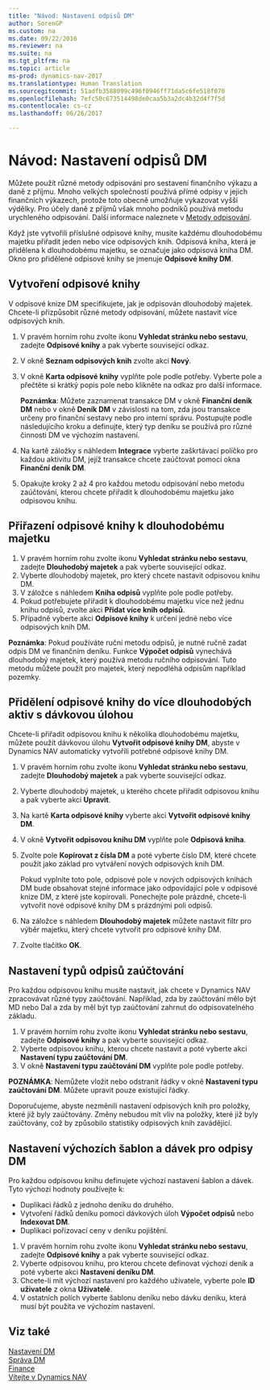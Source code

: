 ```yaml
---
title: "Návod: Nastavení odpisů DM"
author: SorenGP
ms.custom: na
ms.date: 09/22/2016
ms.reviewer: na
ms.suite: na
ms.tgt_pltfrm: na
ms.topic: article
ms-prod: dynamics-nav-2017
ms.translationtype: Human Translation
ms.sourcegitcommit: 51adfb3588099c496f0946ff71da5c6fe518f070
ms.openlocfilehash: 7efc50c673514498de0caa5b3a2dc4b32d4f7f5d
ms.contentlocale: cs-cz
ms.lasthandoff: 06/26/2017

---
```


# <a name="how-to-set-up-fixed-asset-depreciation"></a>Návod: Nastavení odpisů DM
 Můžete použít různé metody odpisování pro sestavení finančního výkazu a daně z příjmu. Mnoho velkých společností používá přímé odpisy v jejich finančních výkazech, protože toto obecně umožňuje vykazovat vyšší výdělky. Pro účely daně z příjmů však mnoho podniků používá metodu urychleného odpisování. Další informace naleznete v [Metody odpisování](fa-depreciation-methods.md).

 Když jste vytvořili příslušné odpisové knihy, musíte každému dlouhodobému majetku přiřadit jeden nebo více odpisových knih. Odpisová kniha, která je přidělena k dlouhodobému majetku, se označuje jako odpisová kniha DM. Okno pro přidělené odpisové knihy se jmenuje **Odpisové knihy DM**.

## <a name="to-create-a-depreciation-book"></a>Vytvoření odpisové knihy  
V odpisové knize DM specifikujete, jak je odpisován dlouhodobý majetek. Chcete-li přizpůsobit různé metody odpisování, můžete nastavit více odpisových knih.  
1.  V pravém horním rohu zvolte ikonu **Vyhledat stránku nebo sestavu**, zadejte **Odpisové knihy** a pak vyberte související odkaz.
2. V okně **Seznam odpisových knih** zvolte akci **Nový**.
3. V okně **Karta odpisové knihy** vyplňte pole podle potřeby. Vyberte pole a přečtěte si krátký popis pole nebo klikněte na odkaz pro další informace.

    **Poznámka**: Můžete zaznamenat transakce DM v okně **Finanční deník DM** nebo v okně **Deník DM** v závislosti na tom, zda jsou transakce určeny pro finanční sestavy nebo pro interní správu. Postupujte podle následujícího kroku a definujte, který typ deníku se používá pro různé činnosti DM ve výchozím nastavení.
4. Na kartě záložky s náhledem **Integrace** vyberte zaškrtávací políčko pro každou aktivitu DM, jejíž transakce chcete zaúčtovat pomocí okna **Finanční deník DM**.
5. Opakujte kroky 2 až 4 pro každou metodu odpisování nebo metodu zaúčtování, kterou chcete přiřadit k dlouhodobému majetku jako odpisovou knihu.

## <a name="to-assign-a-depreciation-book-to-a-fixed-asset"></a>Přiřazení odpisové knihy k dlouhodobému majetku  
1. V pravém horním rohu zvolte ikonu **Vyhledat stránku nebo sestavu**, zadejte **Dlouhodobý majetek** a pak vyberte související odkaz.
2. Vyberte dlouhodobý majetek, pro který chcete nastavit odpisovou knihu DM.
3. V záložce s náhledem **Kniha odpisů** vyplňte pole podle potřeby.
4. Pokud potřebujete přiřadit k dlouhodobému majetku více než jednu knihu odpisů, zvolte akci **Přidat více knih odpisů**.
5. Případně vyberte akci **Odpisové knihy** k určení jedné nebo více odpisových knih DM.

**Poznámka**: Pokud používáte ruční metodu odpisů, je nutné ručně zadat odpis DM ve finančním deníku. Funkce **Výpočet odpisů** vynechává dlouhodobý majetek, který používá metodu ručního odpisování. Tuto metodu můžete použít pro majetek, který nepodléhá odpisům například pozemky.

## <a name="to-assign-a-depreciation-book-to-multiple-fixed-assets-with-a-batch-job"></a>Přidělení odpisové knihy do více dlouhodobých aktiv s dávkovou úlohou
Chcete-li přiřadit odpisovou knihu k několika dlouhodobému majetku, můžete použít dávkovou úlohu **Vytvořit odpisové knihy DM**, abyste v Dynamics NAV automaticky vytvořili potřebné odpisové knihy DM.  
1. V pravém horním rohu zvolte ikonu **Vyhledat stránku nebo sestavu**, zadejte **Dlouhodobý majetek** a pak vyberte související odkaz.
2. Vyberte dlouhodobý majetek, u kterého chcete přiřadit odpisovou knihu a pak vyberte akci **Upravit**.
3. Na kartě **Karta odpisové knihy** vyberte akci **Vytvořit odpisové knihy DM**.
4. V okně **Vytvořit odpisovou knihu DM** vyplňte pole **Odpisová kniha**.
5. Zvolte pole **Kopírovat z čísla DM**  a poté vyberte číslo DM, které chcete použít jako základ pro vytváření nových odpisových knih DM.

    Pokud vyplníte toto pole, odpisové pole v nových odpisových knihách DM bude obsahovat stejné informace jako odpovídající pole v odpisové knize DM, z které jste kopírovali. Ponechejte pole prázdné, chcete-li vytvořit nové odpisové knihy DM s prázdnými poli odpisů.  
6. Na záložce s náhledem **Dlouhodobý majetek** můžete nastavit filtr pro výběr majetku, který chcete vytvořit pro odpisové knihy DM.
7. Zvolte tlačítko **OK**.

## <a name="to-set-up-depreciation-posting-types"></a>Nastavení typů odpisů zaúčtování  
Pro každou odpisovou knihu musíte nastavit, jak chcete v Dynamics NAV zpracovávat různé typy zaúčtování. Například, zda by zaúčtování mělo být MD nebo Dal a zda by měl být typ zaúčtování zahrnut do odpisovatelného základu.  
1.  V pravém horním rohu zvolte ikonu **Vyhledat stránku nebo sestavu**, zadejte **Odpisové knihy** a pak vyberte související odkaz.  
2. Vyberte odpisovou knihu, kterou chcete nastavit a poté vyberte akci **Nastavení typu zaúčtování DM**.
3. V okně **Nastavení typu zaúčtování DM** vyplňte pole podle potřeby.

**POZNÁMKA**: Nemůžete vložit nebo odstranit řádky v okně **Nastavení typu zaúčtování DM**. Můžete upravit pouze existující řádky.

Doporučujeme, abyste nezměnili nastavení odpisových knih pro položky, které již byly zaúčtovány. Změny nebudou mít vliv na položky, které již byly zaúčtovány, což by způsobilo statistiky odpisových knih zavádějící.

## <a name="to-set-up-default-templates-and-batches-for-fixed-asset-depreciation"></a>Nastavení výchozích šablon a dávek pro odpisy DM  
Pro každou odpisovou knihu definujete výchozí nastavení šablon a dávek. Tyto výchozí hodnoty používejte k:
- Duplikaci řádků z jednoho deníku do druhého.
- Vytvoření řádků deníku pomocí dávkových úloh **Výpočet odpisů** nebo **Indexovat DM**.
- Duplikaci pořizovací ceny v deníku pojištění.

1. V pravém horním rohu zvolte ikonu **Vyhledat stránku nebo sestavu**, zadejte **Odpisové knihy** a pak vyberte související odkaz.
2. Vyberte odpisovou knihu, pro kterou chcete definovat výchozí deník a poté vyberte akci **Nastavení deníku DM**.
3. Chcete-li mít výchozí nastavení pro každého uživatele, vyberte pole **ID uživatele** z okna **Uživatelé**.
4. V ostatních polích vyberte šablonu deníku nebo dávku deníku, která musí být použita ve výchozím nastavení.

## <a name="see-also"></a>Viz také
[Nastavení DM](fa-setup.md)  
[Správa DM](fa-manage.md)  
[Finance](finance-setup.md)  
[Vítejte v Dynamics NAV](across-get-started.md)

